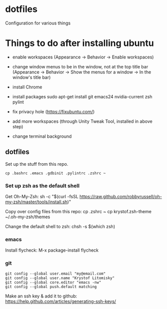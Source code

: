 # dotfiles
Configuration for various things



# Things to do after installing ubuntu

* enable workspaces
  (Appearance -> Behavior -> Enable workspaces)
* change window menus to be in the window, not at the top title bar
  (Appearance -> Behavior -> Show the menus for a window -> In the window's title bar)

* install Chrome
* install packages
    sudo apt-get install git emacs24 nvidia-current zsh pylint

* fix privacy hole (https://fixubuntu.com/)
* add more workspaces (through Unity Tweak Tool, installed in above step)
* change terminal background



## dotfiles

Set up the stuff from this repo.

    cp .bashrc .emacs .gdbinit .pylintrc .zshrc ~


### Set up zsh as the default shell

Get Oh-My-Zsh:
    sh -c "$(curl -fsSL https://raw.github.com/robbyrussell/oh-my-zsh/master/tools/install.sh)"

Copy over config files from this repo:
    cp .zshrc ~
    cp krystof.zsh-theme ~/.oh-my-zsh/themes

Change the default shell to zsh:
    chsh -s $(which zsh)


### emacs

Install flycheck:
    M-x package-install <RET> flycheck


### git

    git config --global user.email "my@email.com"
    git config --global user.name "Krystof Litomisky"
    git config --global core.editor "emacs -nw"
    git config --global push.default matching

Make an ssh key & add it to github: https://help.github.com/articles/generating-ssh-keys/

